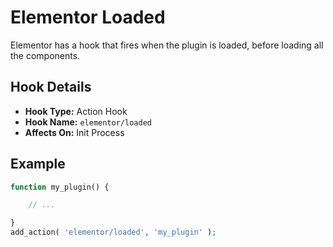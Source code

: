# Elementor Loaded

Elementor has a hook that fires when the plugin is loaded, before loading all the components.

## Hook Details

* **Hook Type:** Action Hook
* **Hook Name:** `elementor/loaded`
* **Affects On:** Init Process

## Example

```php
function my_plugin() {

	// ...

}
add_action( 'elementor/loaded', 'my_plugin' );
```
